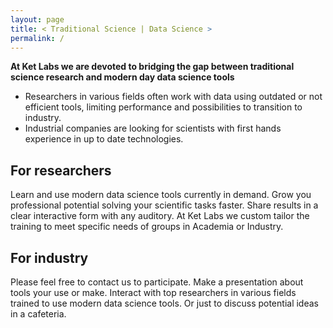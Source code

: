 ```yaml
---
layout: page
title: < Traditional Science | Data Science >
permalink: /
---    
```


__At Ket Labs we are devoted to bridging the gap between traditional science research and modern day data science tools__

 * Researchers in various fields often work with data using outdated or not efficient tools, limiting performance and possibilities to transition to industry.
 * Industrial companies are looking for scientists with first hands experience in up to date technologies.

## For researchers

Learn and use modern data science tools currently in demand. Grow you professional potential solving your scientific tasks faster. Share results in a clear interactive form with any auditory. At Ket Labs we custom tailor the training to meet specific needs of groups in Academia or Industry.

## For industry

Please feel free to contact us to participate. Make a presentation about tools your use or make. Interact with top researchers in various fields trained to use modern data science tools. Or just to discuss potential ideas in a cafeteria.
